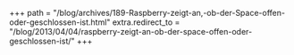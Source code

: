 +++
path = "/blog/archives/189-Raspberry-zeigt-an,-ob-der-Space-offen-oder-geschlossen-ist.html"
extra.redirect_to = "/blog/2013/04/04/raspberry-zeigt-an-ob-der-space-offen-oder-geschlossen-ist/"
+++
